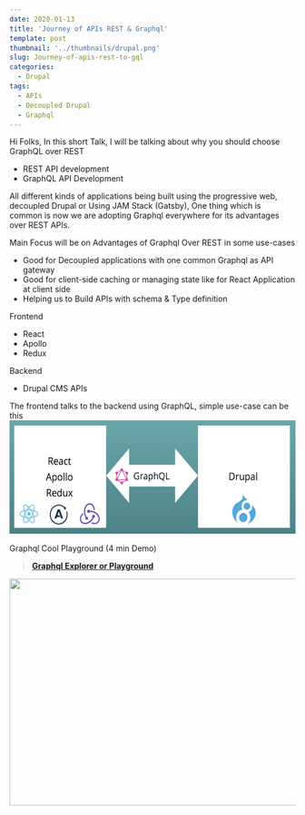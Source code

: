 ```yaml
---
date: 2020-01-13
title: 'Journey of APIs REST & Graphql'
template: post
thumbnail: '../thumbnails/drupal.png'
slug: Journey-of-apis-rest-to-gql
categories:
  - Drupal
tags:
  - APIs
  - Decoupled Drupal
  - Graphql
---
```


Hi Folks,
In this short Talk, I will be talking about why you should choose GraphQL over REST 

* REST API development
* GraphQL API Development 

All different kinds of applications being built using the progressive web, decoupled Drupal or Using JAM Stack (Gatsby), One thing which is common is now we are adopting Graphql everywhere for its advantages over REST APIs.

Main Focus will be on Advantages of Graphql Over REST in some use-cases

* Good for Decoupled applications with one common Graphql as API gateway 
* Good for client-side caching or managing state like for React Application at client side
* Helping us to Build APIs with schema & Type definition

Frontend
* React
* Apollo
* Redux

Backend
* Drupal CMS APIs

The frontend talks to the backend using GraphQL, simple use-case can be this 
<img class="cp t u fy ak" src="../thumbnails/arch.png" width="600" height="200" role="presentation"/>

Graphql Cool Playground (4 min Demo)
> [**Graphql Explorer or Playground**]()

<img class="cp t u fy ak" src="https://miro.medium.com/max/3600/1*A1eQh4GlSP0Rjnt_u2VifQ.png" width="800" height="400" role="presentation"/>

